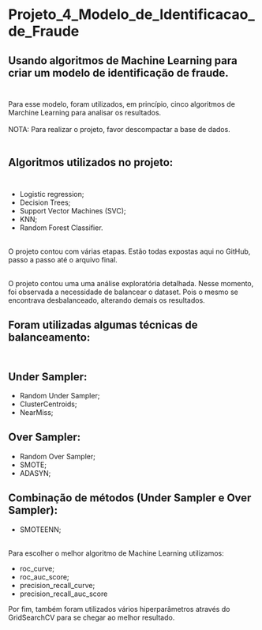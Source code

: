 # Projeto_4_Modelo_de_Identificacao_de_Fraude<br>
## Usando algoritmos de Machine Learning para criar um modelo de identificação de fraude. <br><br>
Para esse modelo, foram utilizados, em princípio, cinco algoritmos de Marchine Learning para analisar os resultados.<br><br>
NOTA: Para realizar o projeto, favor descompactar a base de dados.<br><br>
## Algoritmos utilizados no projeto: <br><br>
- Logistic regression;<br> 
- Decision Trees; <br> 
- Support Vector Machines (SVC); <br>
- KNN; <br>
- Random Forest Classifier.<br><br>

O projeto contou com várias etapas. Estão todas expostas aqui no GitHub, passo a passo até o arquivo final.<br><br>

O projeto contou uma uma análise exploratória detalhada. Nesse momento, foi observada a necessidade de balancear o dataset. Pois o mesmo se encontrava desbalanceado, alterando demais os resultados.<br> 

## Foram utilizadas algumas técnicas de balanceamento: <br><br>
## Under Sampler: <br> 
- Random Under Sampler; <br> 
- ClusterCentroids; <br>
- NearMiss; <br>
## Over Sampler: <br>
- Random Over Sampler; <br> 
- SMOTE; <br>
- ADASYN; <br>
## Combinação de métodos (Under Sampler e Over Sampler): <br>
- SMOTEENN; <br><br>

Para escolher o melhor algoritmo de Machine Learning utilizamos:<br>
- roc_curve; <br>
- roc_auc_score; <br>
- precision_recall_curve; <br>
- precision_recall_auc_score <br>

Por fim, também foram utilizados vários hiperparâmetros através do GridSearchCV para se chegar ao melhor resultado.
